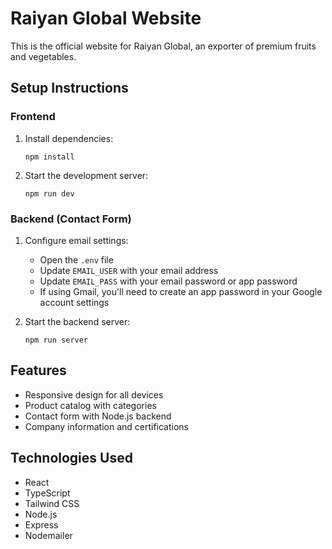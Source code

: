 # Raiyan Global Website

This is the official website for Raiyan Global, an exporter of premium fruits and vegetables.

## Setup Instructions

### Frontend

1. Install dependencies:
   ```
   npm install
   ```

2. Start the development server:
   ```
   npm run dev
   ```

### Backend (Contact Form)

1. Configure email settings:
   - Open the `.env` file
   - Update `EMAIL_USER` with your email address
   - Update `EMAIL_PASS` with your email password or app password
   - If using Gmail, you'll need to create an app password in your Google account settings

2. Start the backend server:
   ```
   npm run server
   ```

## Features

- Responsive design for all devices
- Product catalog with categories
- Contact form with Node.js backend
- Company information and certifications

## Technologies Used

- React
- TypeScript
- Tailwind CSS
- Node.js
- Express
- Nodemailer